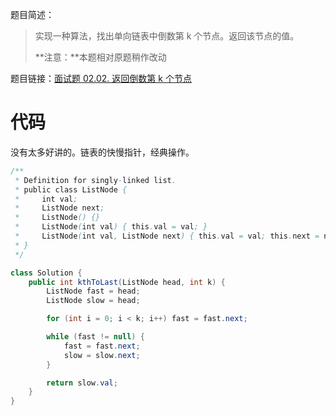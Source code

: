 题目简述：

> 实现一种算法，找出单向链表中倒数第 k 个节点。返回该节点的值。
>
> **注意：**本题相对原题稍作改动

题目链接：[面试题 02.02. 返回倒数第 k 个节点](https://leetcode.cn/problems/kth-node-from-end-of-list-lcci/)

# 代码

没有太多好讲的。链表的快慢指针，经典操作。

```java
/**
 * Definition for singly-linked list.
 * public class ListNode {
 *     int val;
 *     ListNode next;
 *     ListNode() {}
 *     ListNode(int val) { this.val = val; }
 *     ListNode(int val, ListNode next) { this.val = val; this.next = next; }
 * }
 */

class Solution {
    public int kthToLast(ListNode head, int k) {
        ListNode fast = head;
        ListNode slow = head;

        for (int i = 0; i < k; i++) fast = fast.next;

        while (fast != null) {
            fast = fast.next;
            slow = slow.next;
        }

        return slow.val;
    }
}
